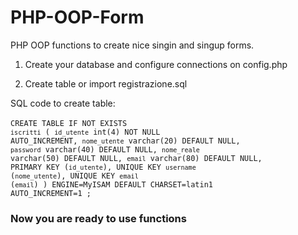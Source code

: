 # PHP-OOP-Form

PHP OOP functions to create nice singin and singup forms.

1) Create your database and configure connections on config.php

2) Create table or import registrazione.sql

SQL code to create table:<br><br>
<code>CREATE TABLE IF NOT EXISTS `iscritti` (
  `id_utente` int(4) NOT NULL AUTO_INCREMENT,
  `nome_utente` varchar(20) DEFAULT NULL,
  `password` varchar(40) DEFAULT NULL,
  `nome_reale` varchar(50) DEFAULT NULL,
  `email` varchar(80) DEFAULT NULL,
  PRIMARY KEY (`id_utente`),
  UNIQUE KEY `username` (`nome_utente`),
  UNIQUE KEY `email` (`email`)
) ENGINE=MyISAM DEFAULT CHARSET=latin1 AUTO_INCREMENT=1 ;
</code>
<h3>Now you are ready to use functions<h3>
